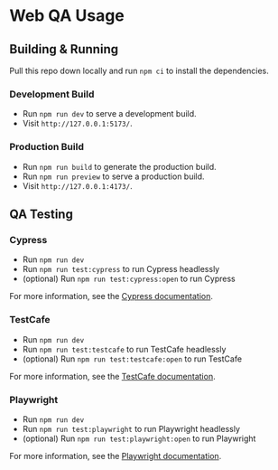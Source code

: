 # Web QA Usage

## Building & Running

Pull this repo down locally and run `npm ci` to install the dependencies.
### Development Build

* Run `npm run dev` to serve a development build.
* Visit `http://127.0.0.1:5173/`.

### Production Build

* Run `npm run build` to generate the production build.
* Run `npm run preview` to serve a production build.
* Visit `http://127.0.0.1:4173/`.

## QA Testing

### Cypress

* Run `npm run dev`
* Run `npm run test:cypress` to run Cypress headlessly
* (optional) Run `npm run test:cypress:open` to run Cypress

For more information, see the [Cypress documentation](https://docs.cypress.io/guides/getting-started/installing-cypress).

### TestCafe

* Run `npm run dev`
* Run `npm run test:testcafe` to run TestCafe headlessly
* (optional) Run `npm run test:testcafe:open` to run TestCafe

For more information, see the [TestCafe documentation](https://testcafe.io/documentation/402635/getting-started).

### Playwright

* Run `npm run dev`
* Run `npm run test:playwright` to run Playwright headlessly
* (optional) Run `npm run test:playwright:open` to run Playwright

For more information, see the [Playwright documentation](https://playwright.dev/docs/intro).
